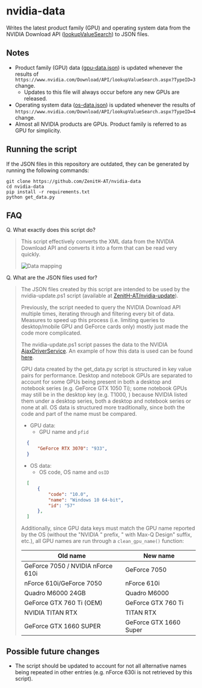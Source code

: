 # nvidia-data

Writes the latest product family (GPU) and operating system data from the NVIDIA Download API ([lookupValueSearch](https://www.nvidia.com/Download/API/lookupValueSearch.aspx)) to JSON files.

## Notes

- Product family (GPU) data ([gpu-data.json](https://raw.githubusercontent.com/ZenitH-AT/nvidia-data/main/gpu-data.json)) is updated whenever the results of ```https://www.nvidia.com/Download/API/lookupValueSearch.aspx?TypeID=3``` change.
	- Updates to this file will always occur before any new GPUs are released.
- Operating system data ([os-data.json](https://raw.githubusercontent.com/ZenitH-AT/nvidia-data/main/os-data.json)) is updated whenever the results of ```https://www.nvidia.com/Download/API/lookupValueSearch.aspx?TypeID=4``` change.
- Almost all NVIDIA products are GPUs. Product family is referred to as GPU for simplicity.

## Running the script

If the JSON files in this repository are outdated, they can be generated by running the following commands:

```
git clone https://github.com/ZenitH-AT/nvidia-data
cd nvidia-data
pip install -r requirements.txt
python get_data.py
```

## FAQ

Q. What exactly does this script do?

> This script effectively converts the XML data from the NVIDIA Download API and converts it into a form that can be read very quickly.
>
> ![Data mapping](https://i.ibb.co/q9295fg/data-mapping.png "Data mapping")

Q. What are the JSON files used for?

> The JSON files created by this script are intended to be used by the nvidia-update.ps1 script (available at [ZenitH-AT/nvidia-update](https://github.com/ZenitH-AT/nvidia-update)).
>
> Previously, the script needed to query the NVIDIA Download API multiple times, iterating through and filtering every bit of data. Measures to speed up this process (i.e. limiting queries to desktop/mobile GPU and GeForce cards only) mostly just made the code more complicated.
>
> The nvidia-update.ps1 script passes the data to the NVIDIA [AjaxDriverService](https://gfwsl.geforce.com/services_toolkit/services/com/nvidia/services/AjaxDriverService.php). An example of how this data is used can be found [here](https://github.com/ZenitH-AT/nvidia-update#faq).
>
> GPU data created by the get_data.py script is structured in key value pairs for performance. Desktop and notebook GPUs are separated to account for some GPUs being present in both a desktop and notebook series (e.g. GeForce GTX 1050 Ti); some notebook GPUs may still be in the desktop key (e.g. T1000, ) because NVIDIA listed them under a desktop series, both a desktop and notebook series or none at all. OS data is structured more traditionally, since both the code and part of the name must be compared.
>
> - GPU data:
>	- GPU name and `pfid`
>
> ```json
> 	{
>		"GeForce RTX 3070": "933",
>	}
> ```
> - OS data:
>	- OS code, OS name and `osID`
>
> ```json
> 	[
>		{
>			"code": "10.0",
>			"name": "Windows 10 64-bit",
>			"id": "57"
>		},
>	]
> ```
>
> Additionally, since GPU data keys must match the GPU name reported by the OS (without the "NVIDIA " prefix, " with Max-Q Design" suffix, etc.), all GPU names are run through a ```clean_gpu_name()``` function:
>
> Old name | New name
> --- | ---
> GeForce 7050 / NVIDIA nForce 610i | GeForce 7050
> nForce 610i/GeForce 7050 | nForce 610i
> Quadro M6000 24GB | Quadro M6000
> GeForce GTX 760 Ti (OEM) | GeForce GTX 760 Ti
> NVIDIA TITAN RTX | TITAN RTX
> GeForce GTX 1660 SUPER | GeForce GTX 1660 Super

## Possible future changes

- The script should be updated to account for not all alternative names being repeated in other entries (e.g. nForce 630i is not retrieved by this script).
